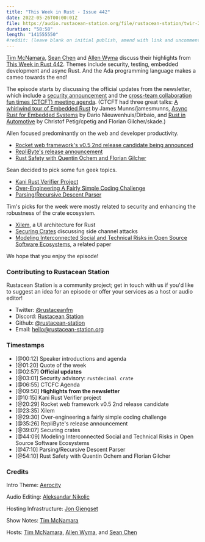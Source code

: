 ```yaml
---
title: "This Week in Rust - Issue 442"
date: 2022-05-26T00:00:01Z
file: https://audio.rustacean-station.org/file/rustacean-station/twir-2022-05-11.mp3
duration: "58:58"
length: "141555550"
#reddit: (leave blank on initial publish, amend with link and uncomment this line after Reddit thread has been posted)
---
```


[Tim McNamara][tim], [Sean Chen][sean] and [Allen Wyma][allen] discuss their
highlights from [This Week in Rust
442](https://this-week-in-rust.org/blog/2022/05/04/this-week-in-rust-442/).
Themes include security, testing, embedded development and async Rust. And the
Ada programming language makes a cameo towards the end!

The episode starts by discussing the official updates from the newsletter, which
include a [security announcement] and the [cross-team collaboration fun times (CTCFT) meeting
agenda][ctcft]. (CTCFT had three great talks: [A whirlwind tour of Embedded
  Rust](https://www.youtube.com/watch?v=MfG7OvfVYQY&t=105s) by James
  Munns/jamesmunns, [Async Rust for Embedded
  Systems](https://www.youtube.com/watch?v=MfG7OvfVYQY&t=1260s) by Dario
  Nieuwenhuis/Dirbaio, and [Rust in
  Automotive](https://www.youtube.com/watch?v=MfG7OvfVYQY&t=2760s) by Christof
  Petig/cpetig and Florian Gilcher/skade.)

Allen focused predominantly on the web and developer productivity.

- [Rocket web framework's v0.5 2nd release candidate being
announced](https://rocket.rs/v0.5-rc/news/2022-05-09-version-0.5-rc.2/)
- [RepliByte's release
announcement](https://www.reddit.com/r/rust/comments/ukmnow/an_opensource_tool_to_seed_your_dev_database_with/)
- [Rust Safety with Quentin Ochem and Florian Gilcher](https://rustacean-station.org/episode/067-quentin-ochem-florian-gilcher/)

Sean decided to pick some fun geek topics.

- [Kani Rust Verifier
  Project](https://model-checking.github.io/kani-verifier-blog/2022/05/04/announcing-the-kani-rust-verifier-project.html)
- [Over-Engineering A Fairly Simple
Coding Challenge](https://ada-x64.github.io/over-engineering/)
- [Parsing/Recursive Descent Parser](https://www.huy.rocks/everyday/05-08-2022-parsing-recursive-descent-parser)

Tim's picks for the week were mostly related to security and enhancing the
robustness of the crate ecosystem.

- [Xilem](https://raphlinus.github.io/rust/gui/2022/05/07/ui-architecture.html), a
UI architecture for Rust
- [Securing
Crates](https://tl8.co/entry/securing-crates) discussing side channel attacks
- [Modeling Interconnected Social and Technical Risks in Open Source Software
  Ecosystems](https://arxiv.org/abs/2205.04268), a related paper

We hope that you enjoy the episode!

### Contributing to Rustacean Station

Rustacean Station is a community project; get in touch with us if you'd like to
suggest an idea for an episode or offer your services as a host or audio editor!

- Twitter: [@rustaceanfm](https://twitter.com/rustaceanfm)
- Discord: [Rustacean Station](https://discord.gg/cHc3Gyc)
- Github: [@rustacean-station](https://github.com/rustacean-station/)
- Email: [hello@rustacean-station.org](mailto:hello@rustacean-station.org)

### Timestamps

- [@00:12] Speaker introductions and agenda
- [@01:20] Quote of the week
- [@02:57] **Official updates**
- [@03:01] Security advisory: `rustdecimal crate`
- [@06:55] CTCFC Agenda
- [@09:50] **Highlights from the newsletter**
- [@10:15] Kani Rust Verifier project
- [@20:29] Rocket web framework v0.5 2nd release candidate
- [@23:35] Xilem
- [@29:30] Over-engineering a fairly simple coding challenge
- [@35:26] RepliByte's release announcement
- [@39:07] Securing crates
- [@44:09] Modeling Interconnected Social and Technical Risks in Open Source Software
  Ecosystems
- [@47:10] Parsing/Recursive Descent Parser
- [@54:10] Rust Safety with Quentin Ochem and Florian Gilcher

### Credits

Intro Theme: [Aerocity](https://twitter.com/AerocityMusic)

Audio Editing: [Aleksandar Nikolic](https://linkedin.com/in/dbsound)

Hosting Infrastructure: [Jon Gjengset][jon]

Show Notes: [Tim McNamara][tim]

Hosts: [Tim McNamara][tim], [Allen Wyma][allen], and [Sean Chen][sean]

[allen]: https://twitter.com/allenwyma
[jon]: https://twitter.com/jonhoo
[sean]: https://twitter.com/seanchen1991
[tim]: https://twitter.com/timClicks

[ctcft]: https://blog.rust-lang.org/inside-rust/2022/05/10/CTCFT-may.html
[security announcement]: https://blog.rust-lang.org/2022/05/10/malicious-crate-rustdecimal.html